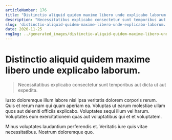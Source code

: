 ```yaml
---
articleNumber: 176
title: "Distinctio aliquid quidem maxime libero unde explicabo laborum."
description: "Necessitatibus explicabo consectetur sunt temporibus aut dicta ut aut expedita."
slug: 'distinctio-aliquid-quidem-maxime-libero-unde-explicabo-laborum.'
date: 2020-11-25
rngImg: ../generated_images/distinctio-aliquid-quidem-maxime-libero-unde-explicabo-laborum..jpg
---
```


# Distinctio aliquid quidem maxime libero unde explicabo laborum.

> Necessitatibus explicabo consectetur sunt temporibus aut dicta ut aut expedita.

Iusto doloremque illum labore nisi ipsa veritatis dolorem corporis rerum. Quis et rerum nam qui quam aperiam ea. Voluptas ut earum molestiae ullam quos aut deleniti officiis explicabo. Voluptates sequi illum vel harum. Voluptates eum exercitationem quas aut voluptatibus qui et et voluptatem.
 Minus voluptates laudantium perferendis et. Veritatis iure quis vitae necessitatibus. Nostrum doloremque quo.
